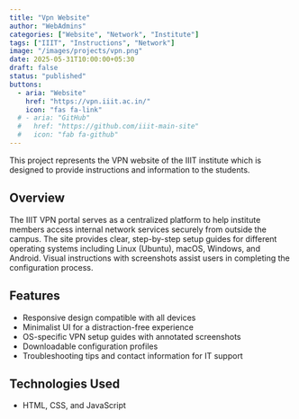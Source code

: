 ```yaml
---
title: "Vpn Website"
author: "WebAdmins"
categories: ["Website", "Network", "Institute"]
tags: ["IIIT", "Instructions", "Network"]
image: "/images/projects/vpn.png"
date: 2025-05-31T10:00:00+05:30
draft: false
status: "published"
buttons:
  - aria: "Website"
    href: "https://vpn.iiit.ac.in/"
    icon: "fas fa-link"
  # - aria: "GitHub"
  #   href: "https://github.com/iiit-main-site"
  #   icon: "fab fa-github"
---
```


This project represents the VPN website of the IIIT institute which is designed to provide instructions and information to the students.

## Overview

The IIIT VPN portal serves as a centralized platform to help institute members access internal network services securely from outside the campus. The site provides clear, step-by-step setup guides for different operating systems including Linux (Ubuntu), macOS, Windows, and Android. Visual instructions with screenshots assist users in completing the configuration process.

## Features

- Responsive design compatible with all devices
- Minimalist UI for a distraction-free experience
- OS-specific VPN setup guides with annotated screenshots
- Downloadable configuration profiles
- Troubleshooting tips and contact information for IT support

## Technologies Used

- HTML, CSS, and JavaScript
